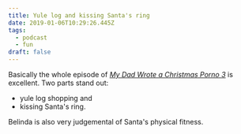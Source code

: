```yaml
---
title: Yule log and kissing Santa's ring
date: 2019-01-06T10:29:26.445Z
tags:
  - podcast
  - fun
draft: false
---
```

Basically the whole episode of <cite>[My Dad Wrote a Christmas Porno 3](https://www.acast.com/mydadwroteaporno/mydadwroteachristmasporno3)</cite> is excellent. Two parts stand out:

- yule log shopping and
- kissing Santa's ring.

Belinda is also very judgemental of Santa's physical fitness.
